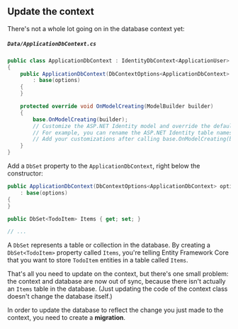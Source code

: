 ## Update the context

There's not a whole lot going on in the database context yet:

##### `Data/ApplicationDbContext.cs`

```csharp
public class ApplicationDbContext : IdentityDbContext<ApplicationUser>
{
    public ApplicationDbContext(DbContextOptions<ApplicationDbContext> options)
        : base(options)
    {
    }

    protected override void OnModelCreating(ModelBuilder builder)
    {
        base.OnModelCreating(builder);
        // Customize the ASP.NET Identity model and override the defaults if needed.
        // For example, you can rename the ASP.NET Identity table names and more.
        // Add your customizations after calling base.OnModelCreating(builder);
    }
}
```

Add a `DbSet` property to the `ApplicationDbContext`, right below the constructor:

```csharp
public ApplicationDbContext(DbContextOptions<ApplicationDbContext> options)
    : base(options)
{
}

public DbSet<TodoItem> Items { get; set; }

// ...
```

A `DbSet` represents a table or collection in the database. By creating a `DbSet<TodoItem>` property called `Items`, you're telling Entity Framework Core that you want to store `TodoItem` entities in a table called `Items`.

That's all you need to update on the context, but there's one small problem: the context and database are now out of sync, because there isn't actually an `Items` table in the database. (Just updating the code of the context class doesn't change the database itself.)

In order to update the database to reflect the change you just made to the context, you need to create a **migration**.
